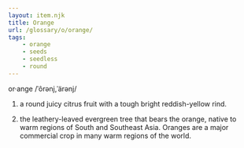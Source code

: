```yaml
---
layout: item.njk
title: Orange
url: /glossary/o/orange/
tags:
    - orange
    - seeds
    - seedless
    - round
---
```


or·ange
/ˈôrənj,ˈärənj/

1. a round juicy citrus fruit with a tough bright reddish-yellow rind.

2. the leathery-leaved evergreen tree that bears the orange, native to warm regions of South and Southeast Asia. Oranges are a major commercial crop in many warm regions of the world.
